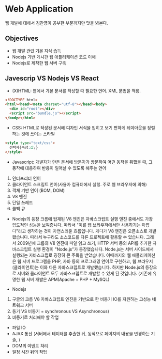 # Web Application
웹 개발에 대해서 김찬영이 공부한 부분까지만 맛을 봐본다.

## Objectives
* 웹 개발 관련 기본 지식 습득
* Nodejs 기반 게시판 웹 애플리케이션 코드 이해
* Nodejs로 제작한 웹 서버 구축

## Javescrip VS Nodejs VS React
* (X)HTML: 웹에서 기본 문서를 작성할 때 필요한 언어. XML 문법을 적용.
```html
<!DOCTYPE html>
<html><head><meta charset="utf-8"></head><body>
  <div id="root"></div>
  <script src="bundle.js"></script>
</body></html>
```

* CSS: HTML로 작성된 문서에 디자인 서식을 입히고 보기 편하게 레이아웃을 정렬하는 것에 쓰이는 스타일
```html
<style type="text/css">
  선택자{속성:값;}
</style>
```

* Javascript: 개발자가 만든 문서에 방문자가 방문하여 어떤 동작을 취했을 때, 그 동작에 대응하여 반응이 일어날 수 있도록 해주는 언어
1. 인터프리터 언어
2. 클라이언트 스크립트 언어(사용자 컴퓨터에서 실행. 주로 웹 브라우저에 의해)
3. 객체 기반 언어 (BOM, DOM)
4. V8 엔진
5. 단일 쓰레드
6. 콜백 큐

* Nodejs의 등장
크롬에 탑재된 V8 엔진은 자바스크립트 실행 엔진 중에서도 가장 압도적인 성능을 보여줍니다. 따라서 "이를 웹 브라우저에서만 사용하기는 아깝다"라고 생각하는 것이 자연스러운 흐름입니다.
게다가 V8 엔진은 오픈소스로 개발됐습니다. 따라서 누구라도 소스코드를 다른 프로젝트에 활용할 수 있습니다.
그래서 2009년에 크롬의 V8 엔진에 파일 읽고 쓰기, HTTP 서버 등의 API를 추가한 자바스크립트 실행 환경이 "Node.js"가 등장했습니다. Node.js는 서버 사이드에서 실행되는 자바스크립로 굉장히 큰 주목을 받았습니다.
이때까지의 웹 애플리케이션은 웹 서버 프로그램을 PHP, 자바 등의 프로그래밍 언어로 구현하고, 웹 브라우저(클라이언트)는 이와 다른 자바스크립트로 개발했습니다. 하지만 Node.js의 등장으로 서버와 클라이언트 모두 자바스크립트로 개발할 수 있게 된 것입니다.
(기존에 유명한 웹 서버 개발은 APM(Apache + PHP + MySQL)

* Nodejs
1. 구글의 크롬 V8 자바스크립트 엔진을 기반으로 한 비동기 IO를 지원하는 고성능 네트워크 서버
2. 동기 VS 비동기 = synchronous VS Asynchronous)
3. 비동기로 처리해야 할 작업
- 파일 IO
- AJAX 통신 (서버에서 테이터를 추출한 뒤, 동적으로 페이지의 내용을 변경하는 기술, )
- DOM의 이벤트 처리
- 일정 시간 뒤의 작업



